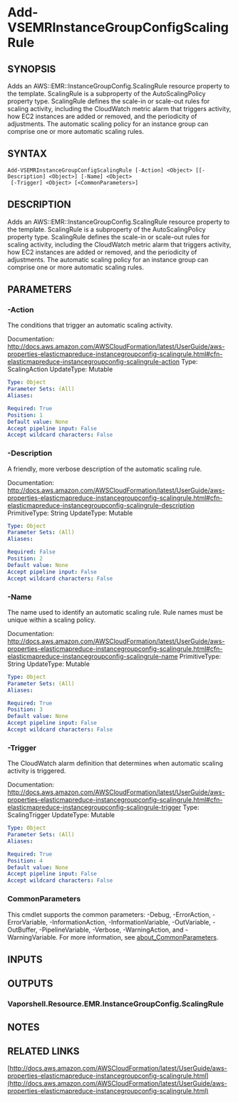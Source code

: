 # Add-VSEMRInstanceGroupConfigScalingRule

## SYNOPSIS
Adds an AWS::EMR::InstanceGroupConfig.ScalingRule resource property to the template.
ScalingRule is a subproperty of the AutoScalingPolicy property type.
ScalingRule defines the scale-in or scale-out rules for scaling activity, including the CloudWatch metric alarm that triggers activity, how EC2 instances are added or removed, and the periodicity of adjustments.
The automatic scaling policy for an instance group can comprise one or more automatic scaling rules.

## SYNTAX

```
Add-VSEMRInstanceGroupConfigScalingRule [-Action] <Object> [[-Description] <Object>] [-Name] <Object>
 [-Trigger] <Object> [<CommonParameters>]
```

## DESCRIPTION
Adds an AWS::EMR::InstanceGroupConfig.ScalingRule resource property to the template.
ScalingRule is a subproperty of the AutoScalingPolicy property type.
ScalingRule defines the scale-in or scale-out rules for scaling activity, including the CloudWatch metric alarm that triggers activity, how EC2 instances are added or removed, and the periodicity of adjustments.
The automatic scaling policy for an instance group can comprise one or more automatic scaling rules.

## PARAMETERS

### -Action
The conditions that trigger an automatic scaling activity.

Documentation: http://docs.aws.amazon.com/AWSCloudFormation/latest/UserGuide/aws-properties-elasticmapreduce-instancegroupconfig-scalingrule.html#cfn-elasticmapreduce-instancegroupconfig-scalingrule-action
Type: ScalingAction
UpdateType: Mutable

```yaml
Type: Object
Parameter Sets: (All)
Aliases:

Required: True
Position: 1
Default value: None
Accept pipeline input: False
Accept wildcard characters: False
```

### -Description
A friendly, more verbose description of the automatic scaling rule.

Documentation: http://docs.aws.amazon.com/AWSCloudFormation/latest/UserGuide/aws-properties-elasticmapreduce-instancegroupconfig-scalingrule.html#cfn-elasticmapreduce-instancegroupconfig-scalingrule-description
PrimitiveType: String
UpdateType: Mutable

```yaml
Type: Object
Parameter Sets: (All)
Aliases:

Required: False
Position: 2
Default value: None
Accept pipeline input: False
Accept wildcard characters: False
```

### -Name
The name used to identify an automatic scaling rule.
Rule names must be unique within a scaling policy.

Documentation: http://docs.aws.amazon.com/AWSCloudFormation/latest/UserGuide/aws-properties-elasticmapreduce-instancegroupconfig-scalingrule.html#cfn-elasticmapreduce-instancegroupconfig-scalingrule-name
PrimitiveType: String
UpdateType: Mutable

```yaml
Type: Object
Parameter Sets: (All)
Aliases:

Required: True
Position: 3
Default value: None
Accept pipeline input: False
Accept wildcard characters: False
```

### -Trigger
The CloudWatch alarm definition that determines when automatic scaling activity is triggered.

Documentation: http://docs.aws.amazon.com/AWSCloudFormation/latest/UserGuide/aws-properties-elasticmapreduce-instancegroupconfig-scalingrule.html#cfn-elasticmapreduce-instancegroupconfig-scalingrule-trigger
Type: ScalingTrigger
UpdateType: Mutable

```yaml
Type: Object
Parameter Sets: (All)
Aliases:

Required: True
Position: 4
Default value: None
Accept pipeline input: False
Accept wildcard characters: False
```

### CommonParameters
This cmdlet supports the common parameters: -Debug, -ErrorAction, -ErrorVariable, -InformationAction, -InformationVariable, -OutVariable, -OutBuffer, -PipelineVariable, -Verbose, -WarningAction, and -WarningVariable. For more information, see [about_CommonParameters](http://go.microsoft.com/fwlink/?LinkID=113216).

## INPUTS

## OUTPUTS

### Vaporshell.Resource.EMR.InstanceGroupConfig.ScalingRule
## NOTES

## RELATED LINKS

[http://docs.aws.amazon.com/AWSCloudFormation/latest/UserGuide/aws-properties-elasticmapreduce-instancegroupconfig-scalingrule.html](http://docs.aws.amazon.com/AWSCloudFormation/latest/UserGuide/aws-properties-elasticmapreduce-instancegroupconfig-scalingrule.html)

